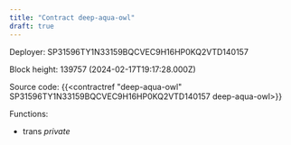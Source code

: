 ```yaml
---
title: "Contract deep-aqua-owl"
draft: true
---
```

Deployer: SP31596TY1N33159BQCVEC9H16HP0KQ2VTD140157


 



Block height: 139757 (2024-02-17T19:17:28.000Z)

Source code: {{<contractref "deep-aqua-owl" SP31596TY1N33159BQCVEC9H16HP0KQ2VTD140157 deep-aqua-owl>}}

Functions:

* trans _private_
